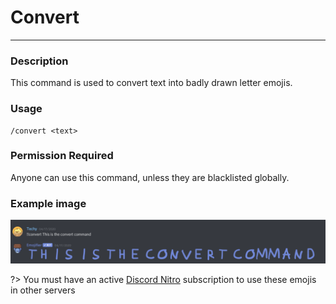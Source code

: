 # Convert
---
### Description
This command is used to convert text into badly drawn letter emojis.
### Usage
```
/convert <text>
```
### Permission Required
Anyone can use this command, unless they are blacklisted globally.

### Example image
![convert example](../images/convert.PNG)

?> You must have an active [Discord Nitro](https://discord.com/nitro) subscription to use these emojis in other servers
